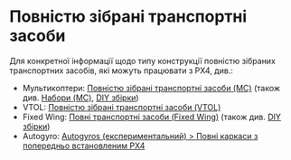 # Повністю зібрані транспортні засоби

Для конкретної інформації щодо типу конструкції повністю зібраних транспортних засобів, які можуть працювати з PX4, див.:

- Мультикоптери: [Повністю зібрані транспортні засоби (MC)](../complete_vehicles_mc/README.md) (також див. [Набори (MC)](../frames_multicopter/kits.md), [DIY збірки](../frames_multicopter/diy_builds.md))
- VTOL: [Повністю зібрані транспортні засоби (VTOL)](../complete_vehicles_vtol/README.md)
- Fixed Wing: [Повні транспортні засоби (Fixed Wing)](../complete_vehicles_fw/README.md) (також див. [DIY збірки](../frames_plane/diy_builds.md))
- Autogyro: [Autogyros (експериментальний) > Повні каркаси з попередньо встановленим PX4](../frames_autogyro/README.md#complete-frames-with-px4-preinstalled)
